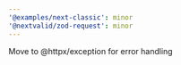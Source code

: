 ```yaml
---
'@examples/next-classic': minor
'@nextvalid/zod-request': minor
---
```


Move to @httpx/exception for error handling
